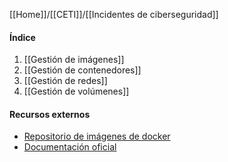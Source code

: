 [[Home]]/[[CETI]]/[[Incidentes de ciberseguridad]]
#### Índice
1. [[Gestión de imágenes]]
2. [[Gestión de contenedores]]
3. [[Gestión de redes]]
4. [[Gestión de volúmenes]]
#### Recursos externos
- [Repositorio de imágenes de docker](https://hub.docker.com/)
- [Documentación oficial](https://docs.docker.com/reference/cli/docker/)